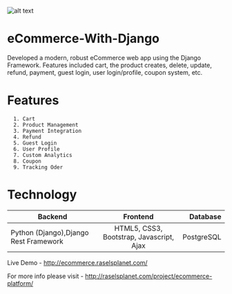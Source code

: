 ![alt text](http://raselsplanet.com/media/eCommerce.png "eCommerce Platform")
# eCommerce-With-Django

Developed a modern, robust eCommerce web app using the Django Framework. Features included cart, the product creates, delete, update, refund, payment, guest login, user login/profile, coupon system, etc.

# Features
      1. Cart
      2. Product Management
      3. Payment Integration
      4. Refund
      5. Guest Login
      6. User Profile
      7. Custom Analytics
      8. Coupon 
      9. Tracking Oder
      
# Technology	

| Backend         | Frontend                                  | Database |
| ----------------|:-----------------------------------------:| --------:|
| Python (Django),Django Rest Framework | HTML5, CSS3, Bootstrap, Javascript, Ajax  |PostgreSQL|



Live Demo - http://ecommerce.raselsplanet.com/


For more info please visit - http://raselsplanet.com/project/ecommerce-platform/
